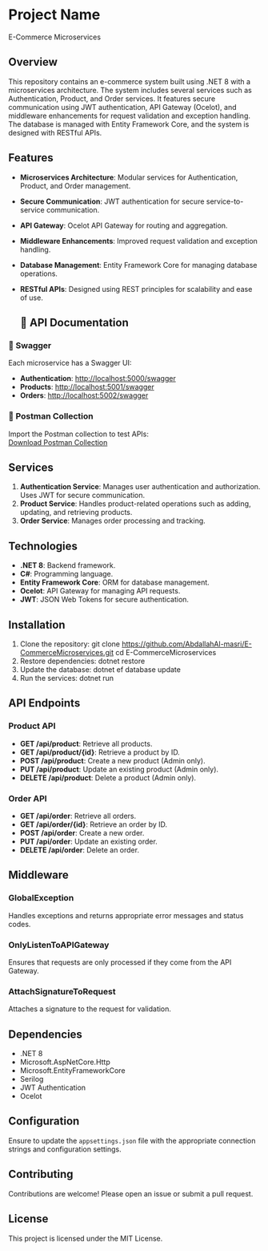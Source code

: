 # Project Name
E-Commerce Microservices

## Overview
This repository contains an e-commerce system built using .NET 8 with a microservices architecture. The system includes several services such as Authentication, Product, and Order services. It features secure communication using JWT authentication, API Gateway (Ocelot), and middleware enhancements for request validation and exception handling. The database is managed with Entity Framework Core, and the system is designed with RESTful APIs.

## Features
- **Microservices Architecture**: Modular services for Authentication, Product, and Order management.
- **Secure Communication**: JWT authentication for secure service-to-service communication.
- **API Gateway**: Ocelot API Gateway for routing and aggregation.
- **Middleware Enhancements**: Improved request validation and exception handling.
- **Database Management**: Entity Framework Core for managing database operations.
- **RESTful APIs**: Designed using REST principles for scalability and ease of use.

  ## 📜 API Documentation

### 🔹 Swagger
Each microservice has a Swagger UI:
- **Authentication**: [http://localhost:5000/swagger](http://localhost:5000/swagger)
- **Products**: [http://localhost:5001/swagger](http://localhost:5001/swagger)
- **Orders**: [http://localhost:5002/swagger](http://localhost:5002/swagger)

### 🔹 Postman Collection
Import the Postman collection to test APIs:  
[Download Postman Collection](./ecommerce-api.postman_collection.json)

## Services
1. **Authentication Service**:
    Manages user authentication and authorization.
    Uses JWT for secure communication.
2. **Product Service**:
    Handles product-related operations such as adding, updating, and retrieving products.
3. **Order Service**:
    Manages order processing and tracking.

## Technologies
- **.NET 8**: Backend framework.
- **C#**: Programming language.
- **Entity Framework Core**: ORM for database management.
- **Ocelot**: API Gateway for managing API requests.
- **JWT**: JSON Web Tokens for secure authentication.
    
## Installation
1. Clone the repository:
        git clone https://github.com/AbdallahAl-masri/E-CommerceMicroservices.git
        cd E-CommerceMicroservices
2. Restore dependencies:
       dotnet restore
3. Update the database:
       dotnet ef database update
4. Run the services:
        dotnet run

## API Endpoints
### Product API
- **GET /api/product**: Retrieve all products.
- **GET /api/product/{id}**: Retrieve a product by ID.
- **POST /api/product**: Create a new product (Admin only).
- **PUT /api/product**: Update an existing product (Admin only).
- **DELETE /api/product**: Delete a product (Admin only).

### Order API
- **GET /api/order**: Retrieve all orders.
- **GET /api/order/{id}**: Retrieve an order by ID.
- **POST /api/order**: Create a new order.
- **PUT /api/order**: Update an existing order.
- **DELETE /api/order**: Delete an order.

## Middleware
### GlobalException
Handles exceptions and returns appropriate error messages and status codes.

### OnlyListenToAPIGateway
Ensures that requests are only processed if they come from the API Gateway.

### AttachSignatureToRequest
Attaches a signature to the request for validation.

## Dependencies
- .NET 8
- Microsoft.AspNetCore.Http
- Microsoft.EntityFrameworkCore
- Serilog
- JWT Authentication
- Ocelot

## Configuration
Ensure to update the `appsettings.json` file with the appropriate connection strings and configuration settings.

## Contributing
Contributions are welcome! Please open an issue or submit a pull request.

## License
This project is licensed under the MIT License.

    
